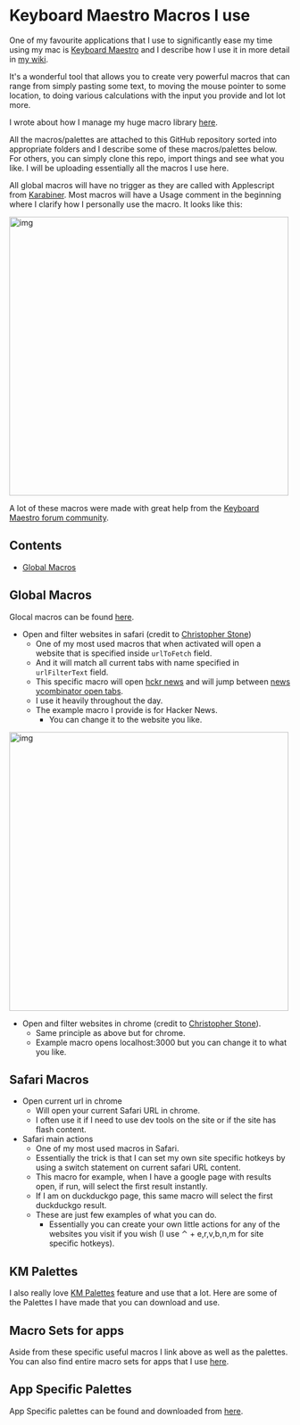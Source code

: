 # Keyboard Maestro Macros I use
One of my favourite applications that I use to significantly ease my time using my mac is [Keyboard Maestro](https://www.keyboardmaestro.com/main/) and I describe how I use it in more detail in [my wiki](https://wiki.nikitavoloboev.xyz/macOS/apps/km/km.html).

It's a wonderful tool that allows you to create very powerful macros that can range from simply pasting some text, to moving the mouse pointer to some location, to doing various calculations with the input you provide and lot lot more.

I wrote about how I manage my huge macro library [here](https://forum.keyboardmaestro.com/t/notation-i-use-to-manage-my-macros/8907).

All the macros/palettes are attached to this GitHub repository sorted into appropriate folders and I describe some of these macros/palettes below. For others, you can simply clone this repo, import things and see what you like. I will be uploading essentially all the macros I use here.

All global macros will have no trigger as they are called with Applescript from [Karabiner](https://wiki.nikitavoloboev.xyz/macOS/apps/karabiner/Karabiner.html). Most macros will have a Usage comment in the beginning where I clarify how I personally use the macro. It looks like this:

<img src="https://i.imgur.com/5U1wnqz.png" width="500" alt="img">

A lot of these macros were made with great help from the [Keyboard Maestro forum community](https://forum.keyboardmaestro.com/latest).

## Contents
- [Global Macros](#global-macros)

## Global Macros
Glocal macros can be found [here](macros/global).


- Open and filter websites in safari (credit to [Christopher Stone](https://github.com/ccstone))
	- One of my most used macros that when activated will open a website that is specified inside `urlToFetch` field.
	- And it will match all current tabs with name specified in `urlFilterText` field.
	- This specific macro will open [hckr news](https://hckrnews.com/) and will jump between [news ycombinator open tabs](https://news.ycombinator.com/).
	- I use it heavily throughout the day.
	- The example macro I provide is for Hacker News.
		- You can change it to the website you like.

<img src="https://i.imgur.com/fAVRcl8.png" width="500" alt="img">

- Open and filter websites in chrome (credit to [Christopher Stone](https://github.com/ccstone)).
	- Same principle as above but for chrome.
	- Example macro opens localhost:3000 but you can change it to what you like.

## Safari Macros
- Open current url in chrome
	- Will open your current Safari URL in chrome.
	- I often use it if I need to use dev tools on the site or if the site has flash content.
- Safari main actions
	- One of my most used macros in Safari.
	- Essentially the trick is that I can set my own site specific hotkeys by using a switch statement on current safari URL content.
	- This macro for example, when I have a google page with results open, if run, will select the first result instantly.
	- If I am on duckduckgo page, this same macro will select the first duckduckgo result.
	- These are just few examples of what you can do.
		- Essentially you can create your own little actions for any of the websites you visit if you wish (I use ⌃ + e,r,v,b,n,m for site specific hotkeys).

## KM Palettes
I also really love [KM Palettes](https://wiki.keyboardmaestro.com/manual/Palettes) feature and use that a lot. Here are some of the Palettes I have made that you can download and use.

## Macro Sets for apps
Aside from these specific useful macros I link above as well as the palettes. You can also find entire macro sets for apps that I use [here](/macros/macro-sets).

## App Specific Palettes
App Specific palettes can be found and downloaded from [here](/palettes/app).